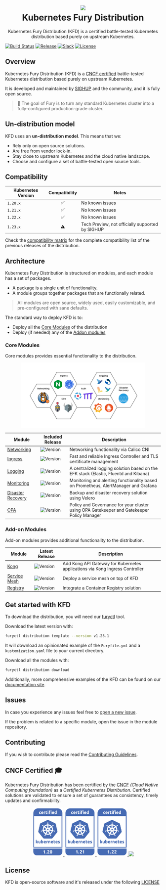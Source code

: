 <h1 align="center">
  <img src="docs/assets/fury-epta-white.png" width="200px"/><br/>
  Kubernetes Fury Distribution
</h1>

<p align="center">Kubernetes Fury Distribution (KFD) is a certified battle-tested Kubernetes distribution based purely on upstream Kubernetes.</p>

[![Build Status](http://ci.sighup.io/api/badges/sighupio/fury-distribution/status.svg?ref=refs/tags/v1.23.1)](http://ci.sighup.io/sighupio/fury-distribution)
[![Release](https://img.shields.io/badge/release-v1.23.1-blue?label=FuryDistributionRelease)](https://github.com/sighupio/fury-distribution/releases/latest)
[![Slack](https://img.shields.io/badge/slack-@kubernetes/fury-yellow.svg?logo=slack)](https://kubernetes.slack.com/archives/C0154HYTAQH)
[![License](https://img.shields.io/github/license/sighupio/fury-distribution)](https://github.com/sighupio/fury-distribution/blob/master/LICENSE)


## Overview

Kubernetes Fury Distribution (KFD) is a [CNCF certified](https://landscape.cncf.io/?selected=fury-distribution) battle-tested Kubernetes distribution based purely on upstream Kubernetes.

It is developed and maintained by [SIGHUP](https://sighup.io/) and the community, and it is fully open source.

> 🎯 The goal of Fury is to turn any standard Kubernetes cluster into a fully-configured production-grade cluster.

## Un-distribution model

KFD uses an **un-distribution model**. This means that we:

- Rely only on open source solutions.
- Are free from vendor lock-in.
- Stay close to upstream Kubernetes and the cloud native landscape.
- Choose and configure a set of battle-tested open source tools.

## Compatibility

| Kubernetes Version |   Compatibility    |                        Notes                        |
| ------------------ | :----------------: | --------------------------------------------------- |
| `1.20.x`           | :white_check_mark: | No known issues                                     |
| `1.21.x`           | :white_check_mark: | No known issues                                     |
| `1.22.x`           | :white_check_mark: | No known issues                                     |
| `1.23.x`           |     :warning:      | Tech Preview, not officially supported by SIGHUP    |

Check the [compatibility matrix][compatibility-matrix] for the complete compatibility list of the previous releases of
the distribution.

## Architecture

Kubernetes Fury Distribution is structured on modules, and each module has a set of packages.

- A package is a single unit of functionality.
- A module groups together packages that are functionally related.

> All modules are open source, widely used, easily customizable, and pre-configured with sane defaults.

The standard way to deploy KFD is to:

- Deploy all the [Core Modules](#core-modules) of the distribution
- Deploy (if needed) any of the [Addon modules](#addon-modules)

### Core Modules

Core modules provides essential functionality to the distribution.

<p align="center">
  <img src="docs/assets/fury-core-modules.png" width="400px"/>
</p>

|             Module              |         Included Release       |                                        Description                                        |
| ------------------------------- | ------------------------------ | ----------------------------------------------------------------------------------------- |
| [Networking][networking-module] | ![Version][networking-version] | Networking functionality via Calico CNI                                                   |
| [Ingress][ingress-module]       | ![Version][ingress-version]    | Fast and reliable Ingress Controller and TLS certificate management                       |
| [Logging][logging-module]       | ![Version][logging-version]    | A centralized logging solution based on the EFK stack (Elastic, Fluentd and Kibana)        |
| [Monitoring][monitoring-module] | ![Version][monitoring-version] | Monitoring and alerting functionality based on Prometheus, AlertManager and Grafana       |
| [Disaster Recovery][dr-module]  | ![Version][dr-version]         | Backup and disaster recovery solution using Velero                                        |
| [OPA][opa-module]               | ![Version][opa-version]        | Policy and Governance for your cluster using OPA Gatekeeper and Gatekeeper Policy Manager |

### Add-on Modules

Add-on modules provides additional functionality to the distribution.

|               Module                |          Latest Release          |                                 Description                                  |
| ----------------------------------- | -------------------------------- | ---------------------------------------------------------------------------- |
| [Kong][kong-module]                 | ![Version][kong-version]         | Add Kong API Gateway for Kubernetes applications via Kong Ingress Controller |
| [Service Mesh][service-mesh-module] | ![Version][service-mesh-version] | Deploy a service mesh on top of KFD                                          |
| [Registry][registry-module]         | ![Version][registry-version]     | Integrate a Container Registry solution                                      |


## Get started with KFD

To download the distribution, you will need our [furyctl][furyctl] tool.

Download the latest version with:

```bash
furyctl distribution template --version v1.23.1
```

It will download an opinionated example of the `Furyfile.yml` and a `kustomization.yaml` file to your current directory.

Download all the modules with:

```bash
furyctl distribution download
```

Additionally, more comprehensive examples of the KFD can be found on our [documentation site](https://docs.kubernetesfury.com/docs/distribution/#%EF%B8%8F-how-do-i-get-started).

## Issues

In case you experience any issues feel free to [open a new issue](https://github.com/sighupio/fury-distribution/issues/new/choose).

If  the problem is related to a specific module, open the issue in the module repository.

## Contributing

If you wish to contribute please read the [Contributing Guidelines](docs/CONTRIBUTING.md).

## CNCF Certified 🎓

Kubernetes Fury Distribution has been certified by the [CNCF] *(Cloud Native Computing foundation)* as a *Certified Kubernetes Distribution*. Certified solutions are validated to ensure a set of guarantees as consistency, timely updates and confirmability.

<center>
    <a href="https://github.com/cncf/k8s-conformance/pull/1280">
        <img src="https://github.com/cncf/artwork/raw/master/projects/kubernetes/certified-kubernetes/1.20/color/certified-kubernetes-1.20-color.png" width="100" />
    </a>
    <a href="https://github.com/cncf/k8s-conformance/pull/1495">
        <img src="https://github.com/cncf/artwork/raw/master/projects/kubernetes/certified-kubernetes/1.21/color/certified-kubernetes-1.21-color.png" width="100" />
    </a>
    <a href="https://github.com/cncf/k8s-conformance/pull/1602">
        <img src="https://github.com/cncf/artwork/raw/master/projects/kubernetes/certified-kubernetes/1.22/color/certified-kubernetes-1.22-color.png" width="100" />
    </a>
    <a href="https://github.com/cncf/k8s-conformance/pull/1788">
        <img src="https://github.com/cncf/artwork/raw/master/projects/kubernetes/certified-kubernetes/1.23/color/certified-kubernetes-1.23-color.png" width="100" />
    </a>
</center>

## License

KFD is open-source software and it's released under the following [LICENSE](LICENSE)

<!-- Core Modules -->
[networking-module]: https://github.com/sighupio/fury-kubernetes-networking
[ingress-module]: https://github.com/sighupio/fury-kubernetes-ingress
[logging-module]: https://github.com/sighupio/fury-kubernetes-logging
[monitoring-module]: https://github.com/sighupio/fury-kubernetes-monitoring
[dr-module]: https://github.com/sighupio/fury-kubernetes-dr
[opa-module]: https://github.com/sighupio/fury-kubernetes-opa

[networking-version]: https://img.shields.io/badge/release-v1.8.2-blue
[ingress-version]: https://img.shields.io/badge/release-v1.12.2-blue
[logging-version]: https://img.shields.io/badge/release-v1.10.2-blue
[monitoring-version]: https://img.shields.io/badge/release-v1.14.1-blue
[dr-version]: https://img.shields.io/badge/release-v1.9.2-blue
[opa-version]: https://img.shields.io/badge/release-v1.6.2-blue

<!-- Addon Modules -->
[kong-module]: https://github.com/sighupio/fury-kubernetes-kong
[service-mesh-module]: https://github.com/sighupio/fury-kubernetes-service-mesh
[registry-module]: https://github.com/sighupio/fury-kubernetes-registry

[kong-version]: https://img.shields.io/github/v/release/sighupio/fury-kubernetes-kong
[service-mesh-version]: https://img.shields.io/github/v/release/sighupio/fury-kubernetes-service-mesh
[registry-version]: https://img.shields.io/github/v/release/sighupio/fury-kubernetes-registry

<!-- Misc -->
[CNCF]: https://landscape.cncf.io/card-mode?category=certified-kubernetes-distribution&grouping=category&organization=sighup
[compatibility-matrix]: https://github.com/sighupio/fury-distribution/blob/master/docs/COMPATIBILITY_MATRIX.md
[furyctl]: https://github.com/sighupio/furyctl